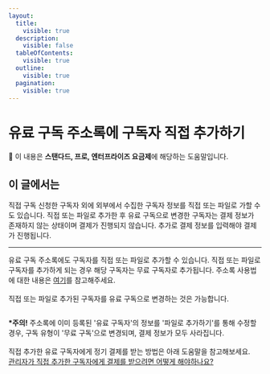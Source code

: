 ```yaml
---
layout:
  title:
    visible: true
  description:
    visible: false
  tableOfContents:
    visible: true
  outline:
    visible: true
  pagination:
    visible: true
---
```


# 유료 구독 주소록에 구독자 직접 추가하기

**💬** 이 내용은 **스탠다드, 프로, 엔터프라이즈 요금제**에 해당하는 도움말입니다.

## 이 글에서는

직접 구독 신청한 구독자 외에 외부에서 수집한 구독자 정보를 직접 또는 파일로 가할 수도 있습니다. 직접 또는 파일로 추가한 후 유료 구독으로 변경한 구독자는 결제 정보가 존재하지 않는 상태이며 결제가 진행되지 않습니다. 추가로 결제 정보를 입력해야 결제가 진행됩니다.

***

유료 구독 주소록에도 구독자를 직접 또는 파일로 추가할 수 있습니다. 직접 또는 파일로 구독자를 추가하게 되는 경우 해당 구독자는 무료 구독자로 추가됩니다. 주소록 사용법에 대한 내용은 [여기](https://help.stibee.com/hc/ko/articles/4902090481935)를 참고해주세요.\
\
직접 또는 파일로 추가된 구독자를 유료 구독으로 변경하는 것은 가능합니다.&#x20;

<figure><img src="https://help.stibee.com/hc/article_attachments/4756505615247" alt=""><figcaption></figcaption></figure>

**\*주의!** 주소록에 이미 등록된 '유료 구독자'의 정보를 '파일로 추가하기'를 통해 수정할 경우, 구독 유형이 '무료 구독'으로 변경되며, 결제 정보가 모두 사라집니다.\
\
직접 추가한 유료 구독자에게 정기 결제를 받는 방법은 아래 도움말을 참고해보세요.\
[관리자가 직접 추가한 구독자에게 결제를 받으려면 어떻게 해야하나요?](https://help.stibee.com/hc/ko/articles/4756488447503)

